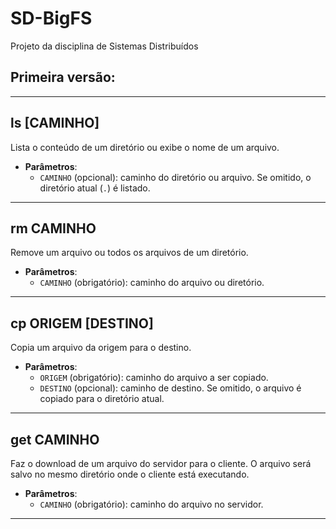 # SD-BigFS
Projeto da disciplina de Sistemas Distribuídos

## Primeira versão:
---

## ls [CAMINHO]
Lista o conteúdo de um diretório ou exibe o nome de um arquivo.

- **Parâmetros**:
  - `CAMINHO` (opcional): caminho do diretório ou arquivo. Se omitido, o diretório atual (`.`) é listado.

---

## rm CAMINHO
Remove um arquivo ou todos os arquivos de um diretório.

- **Parâmetros**:
  - `CAMINHO` (obrigatório): caminho do arquivo ou diretório.
---

## cp ORIGEM [DESTINO]
Copia um arquivo da origem para o destino.

- **Parâmetros**:
  - `ORIGEM` (obrigatório): caminho do arquivo a ser copiado.
  - `DESTINO` (opcional): caminho de destino. Se omitido, o arquivo é copiado para o diretório atual.

---

## get CAMINHO
Faz o download de um arquivo do servidor para o cliente.
O arquivo será salvo no mesmo diretório onde o cliente está executando.

- **Parâmetros**:
  - `CAMINHO` (obrigatório): caminho do arquivo no servidor.

---

